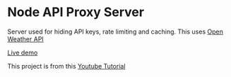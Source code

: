 # Node API Proxy Server

Server used for hiding API keys, rate limiting and caching. This uses [Open Weather API](https://openweathermap.org/)

[Live demo](https://manczak-weather-app.herokuapp.com/)

This project is from this [Youtube Tutorial](https://www.youtube.com/watch?v=ZGymN8aFsv4)
